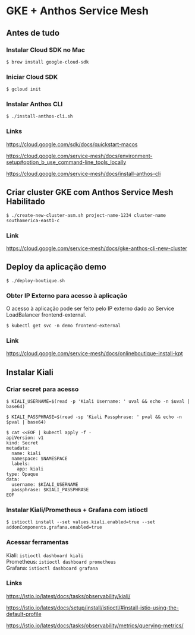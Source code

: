 GKE + Anthos Service Mesh
=========================

## Antes de tudo

### Instalar Cloud SDK no Mac

`$ brew install google-cloud-sdk`

### Iniciar Cloud SDK

`$ gcloud init`

### Instalar Anthos CLI

`$ ./install-anthos-cli.sh`

### Links

https://cloud.google.com/sdk/docs/quickstart-macos

https://cloud.google.com/service-mesh/docs/environment-setup#option_b_use_command-line_tools_locally

https://cloud.google.com/service-mesh/docs/install-anthos-cli

## Criar cluster GKE com Anthos Service Mesh Habilitado

`$ ./create-new-cluster-asm.sh project-name-1234 cluster-name southamerica-east1-c`

### Link

https://cloud.google.com/service-mesh/docs/gke-anthos-cli-new-cluster

## Deploy da aplicação demo

`$ ./deploy-boutique.sh`

### Obter IP Externo para acesso à aplicação

O acesso à aplicação pode ser feito pelo IP externo dado ao Service LoadBalancer frontend-external.

`$ kubectl get svc -n demo frontend-external`

### Link

https://cloud.google.com/service-mesh/docs/onlineboutique-install-kpt

## Instalar Kiali

### Criar secret para acesso

`$ KIALI_USERNAME=$(read -p 'Kiali Username: ' uval && echo -n $uval | base64)`  

`$ KIALI_PASSPHRASE=$(read -sp 'Kiali Passphrase: ' pval && echo -n $pval | base64)`  

```
$ cat <<EOF | kubectl apply -f -
apiVersion: v1
kind: Secret
metadata:
  name: kiali
  namespace: $NAMESPACE
  labels:
    app: kiali
type: Opaque
data:
  username: $KIALI_USERNAME
  passphrase: $KIALI_PASSPHRASE
EOF
```

### Instalar Kiali/Prometheus + Grafana com istioctl

`$ istioctl install --set values.kiali.enabled=true --set addonComponents.grafana.enabled=true`

### Acessar ferramentas

Kiali: `istioctl dashboard kiali`  
Prometheus: `istioctl dashboard prometheus`  
Grafana: `istioctl dashboard grafana`  

### Links

https://istio.io/latest/docs/tasks/observability/kiali/

https://istio.io/latest/docs/setup/install/istioctl/#install-istio-using-the-default-profile

https://istio.io/latest/docs/tasks/observability/metrics/querying-metrics/
